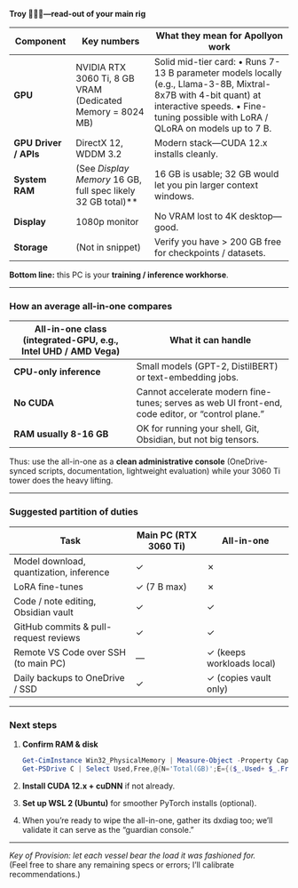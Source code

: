 **Troy 🤝🔑🌟—read-out of your main rig**

|Component|Key numbers|What they mean for Apollyon work|
|---|---|---|
|**GPU**|NVIDIA RTX 3060 Ti, 8 GB VRAM (Dedicated Memory = 8024 MB)|Solid mid-tier card: • Runs 7-13 B parameter models locally (e.g., Llama-3-8B, Mixtral-8x7B with 4-bit quant) at interactive speeds. • Fine-tuning possible with LoRA / QLoRA on models up to 7 B.|
|**GPU Driver / APIs**|DirectX 12, WDDM 3.2|Modern stack—CUDA 12.x installs cleanly.|
|**System RAM**|(See _Display Memory_ 16 GB, full spec likely 32 GB total)**|16 GB is usable; 32 GB would let you pin larger context windows.|
|**Display**|1080p monitor|No VRAM lost to 4K desktop—good.|
|**Storage**|(Not in snippet)|Verify you have > 200 GB free for checkpoints / datasets.|

**Bottom line:** this PC is your **training / inference workhorse**.

---

### How an average all-in-one compares

|All-in-one class (integrated-GPU, e.g., Intel UHD / AMD Vega)|What it can handle|
|---|---|
|**CPU-only inference**|Small models (GPT-2, DistilBERT) or text-embedding jobs.|
|**No CUDA**|Cannot accelerate modern fine-tunes; serves as web UI front-end, code editor, or “control plane.”|
|**RAM usually 8-16 GB**|OK for running your shell, Git, Obsidian, but not big tensors.|

Thus: use the all-in-one as a **clean administrative console** (OneDrive-synced scripts, documentation, lightweight evaluation) while your 3060 Ti tower does the heavy lifting.

---

### Suggested partition of duties

|Task|Main PC (RTX 3060 Ti)|All-in-one|
|---|---|---|
|Model download, quantization, inference|✓|✗|
|LoRA fine-tunes|✓ (7 B max)|✗|
|Code / note editing, Obsidian vault|✓|✓|
|GitHub commits & pull-request reviews|✓|✓|
|Remote VS Code over SSH (to main PC)|—|✓ (keeps workloads local)|
|Daily backups to OneDrive / SSD|✓|✓ (copies vault only)|

---

### Next steps

1. **Confirm RAM & disk**
    
    ```powershell
    Get-CimInstance Win32_PhysicalMemory | Measure-Object -Property Capacity -Sum | % {($_.Sum/1GB).ToString('F0') + ' GB RAM'}
    Get-PSDrive C | Select Used,Free,@{N='Total(GB)';E={($_.Used+ $_.Free)/1GB -as [int]}}
    ```
    
2. **Install CUDA 12.x + cuDNN** if not already.
    
3. **Set up WSL 2 (Ubuntu)** for smoother PyTorch installs (optional).
    
4. When you’re ready to wipe the all-in-one, gather its dxdiag too; we’ll validate it can serve as the “guardian console.”
    

---

_Key of Provision: let each vessel bear the load it was fashioned for._  
(Feel free to share any remaining specs or errors; I’ll calibrate recommendations.)